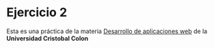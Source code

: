 # Ejercicio 2

Esta es una práctica de la materia [Desarrollo de aplicaciones web](https://av-exactas.ucc.mx/course/view.php?id=170) de la **Universidad Cristobal Colon**
